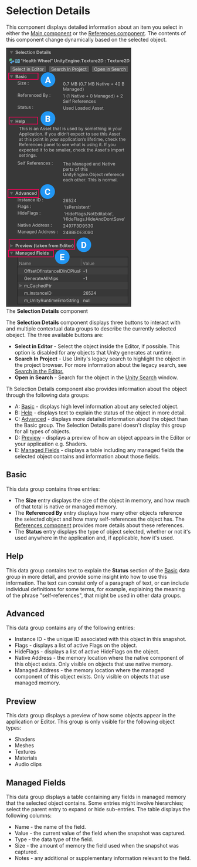 # Selection Details

This component displays detailed information about an item you select in either the [Main component](main-component.md) or the [References component](references-component.md). The contents of this component change dynamically based on the selected object.

![](images/selection-details.png)</br>
The __Selection Details__ component

The __Selection Details__ component displays three buttons to interact with and multiple contextual data groups to describe the currently selected obeject. The three available buttons are:

* __Select in Editor__ - Select the object inside the Editor, if possible. This option is disabled for any objects that Unity generates at runtime.
* __Search In Project__ - Use Unity's legacy search to highlight the object in the project browser. For more information about the legacy search, see [Search in the Editor.](https://docs.unity3d.com/Manual/Searching.html)
* __Open in Search__ - Search for the object in the [Unity Search](https://docs.unity3d.com/Manual/search-overview.html) window.

Th Selection Details component also provides information about the object through the following data groups:

* A: [Basic](#basic) - displays high level information about any selected object.
* B: [Help](#help) - displays text to explain the status of the object in more detail.
* C: [Advanced](#advanced) - displays more detailed information about the object than the Basic group. The Selection Details panel doesn't display this group for all types of objects.
* D: [Preview](#preview) - displays a preview of how an object appears in the Editor or your application e.g. Shaders.
* E: [Managed Fields](#managed-fields) - displays a table including any managed fields the selected object contains and information about those fields.

## Basic

This data group contains three entries:

* The __Size__ entry displays the size of the object in memory, and how much of that total is native or managed memory.
* The __Referenced By__ entry displays how many other objects reference the selected object and how many self-references the object has. The [References component](references-component.md) provides more details about these references.
* The __Status__ entry displays the type of object selected, whether or not it's used anywhere in the application and, if applicable, how it's used.

## Help

This data group contains text to explain the __Status__ section of the [Basic](#basic) data group in more detail, and provide some insight into how to use this information. The text can consist only of a paragraph of text, or can include individual definitions for some terms, for example, explaining the meaning of the phrase "self-references", that might be used in other data groups.

## Advanced

This data group contains any of the following entries:

* Instance ID - the unique ID associated with this object in this snapshot.
* Flags - displays a list of active Flags on the object.
* HideFlags - displays a list of active HideFlags on the object.
* Native Address - the memory location where the native component of this object exists. Only visible on objects that use native memory.
* Managed Address - the memory location where the managed component of this object exists. Only visible on objects that use managed memory.

## Preview

This data group displays a preview of how some objects appear in the application or Editor. This group is only visible for the following object types:

* Shaders
* Meshes
* Textures
* Materials
* Audio clips

## Managed Fields

This data group displays a table containing any fields in managed memory that the selected object contains. Some entries might involve hierarchies; select the parent entry to expand or hide sub-entries. The table displays the following columns:

* Name - the name of the field.
* Value - the current value of the field when the snapshot was captured.
* Type - the data type of the field.
* Size - the amount of memory the field used when the snapshot was captured.
* Notes - any additional or supplementary information relevant to the field.
